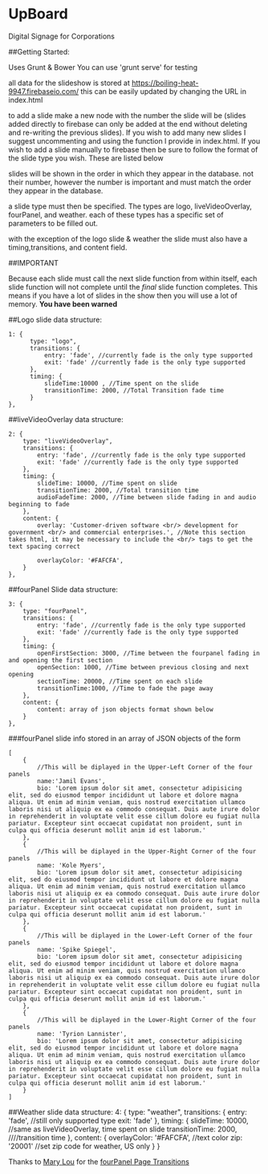 # UpBoard
Digital Signage for Corporations

##Getting Started:

Uses Grunt & Bower
You can use 'grunt serve' for testing

all data for the slideshow is stored at https://boiling-heat-9947.firebaseio.com/
this can be easily updated by changing the URL in index.html

to add a slide make a new node with the number the slide will be (slides added directly to firebase can only be added at the end without deleting and re-writing the previous slides). If you wish to add many new slides I suggest uncommenting and using the function I provide in index.html. If you wish to add a slide manually to firebase then be sure to follow the format of the slide type you wish. These are listed below

slides will be shown in the order in which they appear in the database. not their number, however the number is important and must match the order they appear in the database.

a slide type must then be specified. The types are logo, liveVideoOverlay, fourPanel, and weather.
each of these types has a specific set of parameters to be filled out.

with the exception of the logo slide & weather the slide must also have a timing,transitions, and content field.

##IMPORTANT

Because each slide must call the next slide function from within itself, each slide function will not complete until the *final* slide function completes. This means if you have a lot of slides in the show then you will use a lot of memory. **You have been warned**

##Logo slide data structure:

    1: {
          type: "logo",
          transitions: {
              entry: 'fade', //currently fade is the only type supported
              exit: 'fade' //currently fade is the only type supported
          },
          timing: {
              slideTime:10000 , //Time spent on the slide
              transitionTime: 2000, //Total Transition fade time
          }
    },

##liveVideoOverlay data structure:

    2: {
        type: "liveVideoOverlay",
        transitions: {
            entry: 'fade', //currently fade is the only type supported
            exit: 'fade' //currently fade is the only type supported
        },
        timing: {
            slideTime: 10000, //Time spent on slide
            transitionTime: 2000, //Total transition time
            audioFadeTime: 2000, //Time between slide fading in and audio beginning to fade
        },
        content: {
            overlay: 'Customer-driven software <br/> development for government <br/> and commercial enterprises.', //Note this section takes html, it may be necessary to include the <br/> tags to get the text spacing correct

            overlayColor: '#FAFCFA',
        }
    },

##fourPanel Slide data structure:

    3: {
        type: "fourPanel",
        transitions: {
            entry: 'fade', //currently fade is the only type supported
            exit: 'fade' //currently fade is the only type supported
        },
        timing: {
            openFirstSection: 3000, //Time between the fourpanel fading in and opening the first section
            openSection: 1000, //Time between previous closing and next opening
            sectionTime: 20000, //Time spent on each slide
            transitionTime:1000, //Time to fade the page away
        },
        content: {
            content: array of json objects format shown below
        }
    },


###fourPanel slide info stored in an array of JSON objects of the form

    [
        {
            //This will be diplayed in the Upper-Left Corner of the four panels
            name:'Jamil Evans',
            bio: 'Lorem ipsum dolor sit amet, consectetur adipisicing elit, sed do eiusmod tempor incididunt ut labore et dolore magna aliqua. Ut enim ad minim veniam, quis nostrud exercitation ullamco laboris nisi ut aliquip ex ea commodo consequat. Duis aute irure dolor in reprehenderit in voluptate velit esse cillum dolore eu fugiat nulla pariatur. Excepteur sint occaecat cupidatat non proident, sunt in culpa qui officia deserunt mollit anim id est laborum.'
        },
        {
            //This will be diplayed in the Upper-Right Corner of the four panels
            name: 'Kole Myers',
            bio: 'Lorem ipsum dolor sit amet, consectetur adipisicing elit, sed do eiusmod tempor incididunt ut labore et dolore magna aliqua. Ut enim ad minim veniam, quis nostrud exercitation ullamco laboris nisi ut aliquip ex ea commodo consequat. Duis aute irure dolor in reprehenderit in voluptate velit esse cillum dolore eu fugiat nulla pariatur. Excepteur sint occaecat cupidatat non proident, sunt in culpa qui officia deserunt mollit anim id est laborum.'
        },
        {
            //This will be diplayed in the Lower-Left Corner of the four panels
            name: 'Spike Spiegel',
            bio: 'Lorem ipsum dolor sit amet, consectetur adipisicing elit, sed do eiusmod tempor incididunt ut labore et dolore magna aliqua. Ut enim ad minim veniam, quis nostrud exercitation ullamco laboris nisi ut aliquip ex ea commodo consequat. Duis aute irure dolor in reprehenderit in voluptate velit esse cillum dolore eu fugiat nulla pariatur. Excepteur sint occaecat cupidatat non proident, sunt in culpa qui officia deserunt mollit anim id est laborum.'
        },
        {
            //This will be diplayed in the Lower-Right Corner of the four panels
            name: 'Tyrion Lannister',
            bio: 'Lorem ipsum dolor sit amet, consectetur adipisicing elit, sed do eiusmod tempor incididunt ut labore et dolore magna aliqua. Ut enim ad minim veniam, quis nostrud exercitation ullamco laboris nisi ut aliquip ex ea commodo consequat. Duis aute irure dolor in reprehenderit in voluptate velit esse cillum dolore eu fugiat nulla pariatur. Excepteur sint occaecat cupidatat non proident, sunt in culpa qui officia deserunt mollit anim id est laborum.'
        }
    ]

##Weather slide data structure:
    4: {
        type: "weather",
        transitions: {
            entry: 'fade', //still only supported type
            exit: 'fade'
        },
        timing: {
            slideTime: 10000, //same as liveVideoOverlay, time spent on slide
            transitionTime: 2000, ////transition time
        },
        content: {
            overlayColor: '#FAFCFA', //text color
            zip: '20001' //set zip code for weather, US only
        }
    }

Thanks to [Mary Lou](http://tympanus.net/codrops/author/crnacura/) for the [fourPanel Page Transitions](http://tympanus.net/codrops/2013/04/23/fullscreen-layout-with-page-transitions/)
